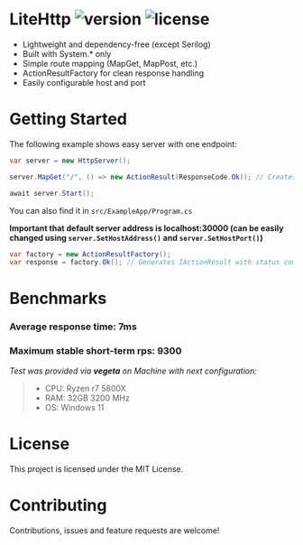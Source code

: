 # LiteHttp ![version](https://img.shields.io/badge/version-1.0.4-blue.svg) ![license](https://img.shields.io/badge/license-MIT-green.svg)

- Lightweight and dependency-free (except Serilog)
- Built with System.* only
- Simple route mapping (MapGet, MapPost, etc.)
- ActionResultFactory for clean response handling
- Easily configurable host and port

# Getting Started

The following example shows easy server with one endpoint:

```csharp
var server = new HttpServer();

server.MapGet("/", () => new ActionResult(ResponseCode.Ok)); // Creates a root endpoint returning status code 200

await server.Start();
```

You can also find it in `src/ExampleApp/Program.cs`

**Important that default server address is localhost:30000 (can be easily changed using `server.SetHostAddress()` and `server.SetHostPort()`)**

```csharp
var factory = new ActionResultFactory();
var response = factory.Ok(); // Generates IActionResult with status code 200
```

# Benchmarks

### Average response time: **7ms**

### Maximum stable short-term rps: **9300**

*Test was provided via **vegeta** on Machine with next configuration:*
> - CPU: Ryzen r7 5800X
> - RAM: 32GB 3200 MHz
> - OS: Windows 11

# License
This project is licensed under the MIT License.


# Contributing
Contributions, issues and feature requests are welcome!